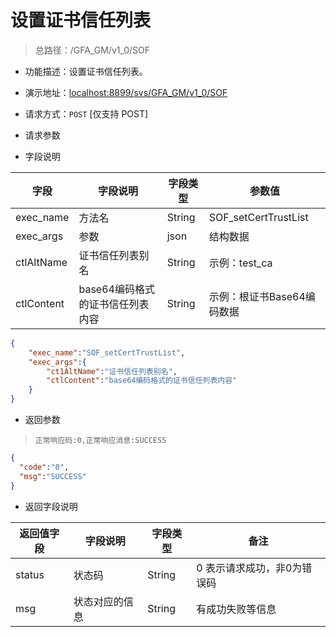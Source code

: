 # 设置证书信任列表


> 总路径：/GFA_GM/v1_0/SOF

* 功能描述：设置证书信任列表。
* 演示地址：[localhost:8899/svs/GFA_GM/v1_0/SOF](localhost:8899/svs/GFA_GM/v1_0/SOF)
* 请求方式：`POST` [仅支持 POST]

* 请求参数 

* 字段说明

|字段|字段说明|字段类型|参数值|
|---|---|---|---|
|exec_name|方法名|String|SOF_setCertTrustList|
|exec_args|参数|json|结构数据|
|ctlAltName|证书信任列表别名|String|示例：test_ca|
|ctlContent|base64编码格式的证书信任列表内容|String|示例：根证书Base64编码数据|

``` json
{
    "exec_name":"SOF_setCertTrustList",
    "exec_args":{
        "ct1AltName":"证书信任列表别名",
        "ctlContent":"base64编码格式的证书信任列表内容"
    }
}
```

* 返回参数
>` 正常响应码:0,正常响应消息:SUCCESS `

``` json
{
  "code":"0",
  "msg":"SUCCESS"
}
```

* 返回字段说明

|返回值字段|字段说明|字段类型|备注|
|---|---|---|---|
|status|状态码|String|0 表示请求成功，非0为错误码|
|msg|状态对应的信息|String|有成功失败等信息|








